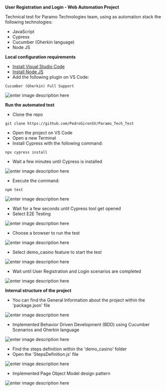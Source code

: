 **User Registration and Login - Web Automation Project**

Technical test for Paramo Technologies team, using as automation stack the following technologies:

- JavaScript
- Cypress
- Cucumber (Gherkin language)
- Node JS

**Local configuration requirements**

 - [Install Visual Studio Code](https://code.visualstudio.com/download)
 - [Install Node JS](https://nodejs.org/en)
 - Add the following plugin on VS Code:

```
Cucumber (Gherkin) Full Support
```
![enter image description here](https://blogger.googleusercontent.com/img/b/R29vZ2xl/AVvXsEhJ9_ljOrxrLIRfShmahTPZjHmRqEdmiQRB_frHxEgUWtqPLtCIj0ThuAdJ_ii5lgQQxMKUk2WH3ZatPCOAWYTrwiCZSfdJ4a4E9j8I5yonmBhBpZpol5XBFjuYjDL6ofDRCwz-nOaZ5Ay53QFoKX3BVDEloX7YalHcwD0mqI18VKLKWtUIEpc2Gbi4jg/w640-h264/Cucumber_Ext.PNG)

**Run the automated test**

 - Clone the repo
 
```
git clone https://github.com/PedroGironSV/Paramo_Tech_Test
```
- Open the project on VS Code
- Open a new Terminal
- Install Cypress with the following command:

```
npx cypress install
```

- Wait a few minutes until Cypress is installed

![enter image description here](https://blogger.googleusercontent.com/img/b/R29vZ2xl/AVvXsEhBHNUJClkLcZzULXQQ2DWhWi2i8DP0andFUDphtpdRV4UGIjCw1ABZ-RukxhDaXKljn30JN0UMzPzB7yCli-9O3Txa2tlFqtoX6IfcGV9HmwC2HVzwK0-FzZho0tltV0lO_mPxekxv5FuW9ttdqFyWQYYNXfLntECgyNDImHYkIwGVFwixmnxArcDTsg/w640-h262/4.1%20cypress.PNG)

- Execute the command:

```
npm test
```

![enter image description here](https://blogger.googleusercontent.com/img/b/R29vZ2xl/AVvXsEiHtKLbecRHaL_6hbkqT5nKvFoldwWX0xi4Z8OcIF_sEhgp6SnnQEZjSmxQdZHDvb2jAOo9K9OJobc2D59nc40UwqlT_VWRcKgsU4qIgZfC8KljX6NH2aX3rYg9tEVc0M--b3SAEuurEm3N9PTCiSaVtgfy7CyZwi7_gRg_PTpj58FnhzHCL-TP6gEtng/w640-h360/5%20start.PNG)


- Wait for a few seconds until Cypress tool get opened
- Select E2E Testing

 ![enter image description here](https://blogger.googleusercontent.com/img/b/R29vZ2xl/AVvXsEgZ5Uc9M6qR5rPXSB9EwaB8a2EoE4D8EB4CFFK_QQzAaSYLcXyyp_30aKnKu-RZIELhjWfuhaRBdQL3jJ6lOEkWBoE19pkobiccRyY2HRjBbgK5wRdWtcpHWSstvJsCqpRtRDb5ccEBINH6lWmJXCBJXJXpTTHhcyv89jMAN4zdlfMf2zgBsbGK9TVztg/w640-h416/6%20e2e.PNG)

- Choose a browser to run the test

![enter image description here](https://blogger.googleusercontent.com/img/b/R29vZ2xl/AVvXsEjyEHxOC_rzdt8ccTTB-lXTDw2CegOfKILZgaHfJaUoLZAkyeEdM2PncHQtNnxnu63uvIJ_XgQrT5jtO_pMcSdWD91aX3vCG9ACEBK9PT4nWm59LssGJkHnJd6jFA6P_XbT_Ro6NJw7_5LD6gCxmGyJxf0yA4BfwCAuyrJNQ_Utwf6H9xG4hHoF0MEiMw/w640-h416/7%20browser.PNG)

- Select demo_casino feature to start the test

 ![enter image description here](https://blogger.googleusercontent.com/img/b/R29vZ2xl/AVvXsEiYImadw2_CyEQKsJCQ0PbV3mT3AXQwElGzd6S-j1sNsvlOA1KNqvBeUcue2MEifZVV3lcg_Macgcoa6CKPNMlSYXVuEFxsdg7N4IcQ86slmCYcDh_F2AEOz-Qgz4BSnevibqOr6J8vlh9oVNb67ZOJaTdzO6cF4ww1B6i70F12E9_hvtR1TMkp9oNsEg/w640-h344/8%20feature.PNG)

- Wait until User Registration and Login scenarios are completed

 ![enter image description here](https://blogger.googleusercontent.com/img/b/R29vZ2xl/AVvXsEioBXwn2bE6JFxRrLEx5PQUzPS9TGb5gBwivqg34FJFoi17AwRFosP6uBzCj0j8JUggNNX7zUhyHqI9yjDQpKDjScSSxWSFuZhI8jrAw1wfEEKP99XkyF2MHsQ77JYWIJKj-R9kuh5f33FJ0lyXheMMauII0lNVVtxyx4UTVLqO-uUCVytTdscG-30e_w/w640-h346/9%20execution.PNG)
 
 **Internal structure of the project**

- You can find the General Information about the project within the 'package.json' file

![enter image description here](https://blogger.googleusercontent.com/img/b/R29vZ2xl/AVvXsEgo3oBd1TByLE05usT7uIidIZZRVryWi7MR6sdIQKUedMoa0gVR8yck7n5hCY-HEUvxwjDBPcHV2AV76XbvcnzuhGPB9rgvcqgUPbW0bF-YyZNCxpfCRT83Yy0JcGkqC2uSfbc0vdxGyyvowM7XvzZ274iZ6iqmFd2LwtbP89tU4Bl4Nj-Vl6X_AZkuCw/w640-h332/1%20general%20info.PNG)

- Implemented Behavior Driven Development (BDD) using Cucumber Scenarios and Gherkin language

![enter image description here](https://blogger.googleusercontent.com/img/b/R29vZ2xl/AVvXsEj0PUvtZ4Wx8RXpzWw7x6R7n-aNrM9t7UuIxSR9v2ruh4uZu7qQv0c5oYEkvLscx-QFoSyUwt1sJe3o8ZJgqG6zf2zU70oDQHfXEIt2qzokAbxq_xX7kgftnx9WNs38qax7WDvS4FrSDXU1GX7a9bgEaw5li0ZgfvM0u7_JBhT4ilBXqdzE_Par-uWeZw/w640-h312/2%20feature%20file.PNG)

- Find the steps definition within the 'demo_casino' folder
- Open the 'StepsDefinition.js' file

![enter image description here](https://blogger.googleusercontent.com/img/b/R29vZ2xl/AVvXsEhfino-Fldi2PloB6-2vj_iL53haXiXVQtZyRzsIpu-u_zjTAzOY9Hh59Pwj5ObhbV3E3ge0TmeE2_oQMtiDUgBxAJNRs1TquW9MpKAxIYn8ddEXfG7SSaKTZJhEtLXatw0GOonXo8jA3ikn7iHTRH_soSQjSgXPqWrR06CC4nP1YJgBclijWgdugF-Bw/w640-h584/3%20steps%20def.PNG)

- Implemented Page Object Model design pattern

![enter image description here](https://blogger.googleusercontent.com/img/b/R29vZ2xl/AVvXsEiIx1OP82Q1DK7Q5aAKyoYtGqKB8lrekutpce2gCLh8sehyKhKQnRbte1RNGixegNg4pseoAYtzap61r1u3nP5C06RVzO4mE0MbapBWyKgzSlg9tHMRLNK6IgLbG6uUMDcCmlz4y87AwpxmnQQzbb2SVjhROh42oELdTOxSIpjRYNVu0ArQBKaAEy-0lQ/w640-h364/4%20pom.PNG)
